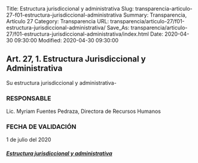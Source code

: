 Title: Estructura jurisdiccional y administrativa
Slug: transparencia-articulo-27-f01-estructura-jurisdiccional-administrativa
Summary: Transparencia, Artículo 27
Category: Transparencia
URL: transparencia/articulo-27/f01-estructura-jurisdiccional-administrativa/
Save_As: transparencia/articulo-27/f01-estructura-jurisdiccional-administrativa/index.html
Date: 2020-04-30 09:30:00
Modified: 2020-04-30 09:30:00


## Art. 27, 1. Estructura Jurisdiccional y Administrativa

Su estructura jurisdiccional y administrativa-

### RESPONSABLE

Lic. Myriam Fuentes Pedraza, Directora de Recursos Humanos

### FECHA DE VALIDACIÓN

1 de julio del 2020

##### [Estructura jurisdiccional y administrativa](https://www.pjecz.gob.mx/transparencia/articulo-21/f01-estructura-organica/)


